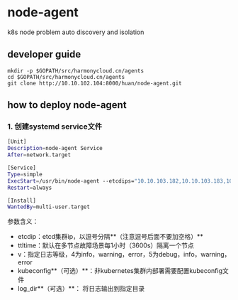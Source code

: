 # node-agent

k8s node problem auto discovery and isolation

## developer guide

```
mkdir -p $GOPATH/src/harmonycloud.cn/agents
cd $GOPATH/src/harmonycloud.cn/agents
git clone http://10.10.102.104:8000/huan/node-agent.git

```

## how to deploy node-agent

### 1. 创建systemd service文件

```bash
[Unit]
Description=node-agent Service
After=network.target

[Service]
Type=simple
ExecStart=/usr/bin/node-agent --etcdips="10.10.103.182,10.10.103.183,10.10.103.184" --ttltime=3600 --v=4 --kubeconfig=/home/zhutianqi/develop/admin.conf
Restart=always

[Install]
WantedBy=multi-user.target
```

参数含义：

- etcdip：etcd集群ip，以逗号分隔**（注意逗号后面不要加空格）**
- ttltime：默认在多节点故障场景每1小时（3600s）隔离一个节点
- v：指定日志等级，4为info，warning，error，5为debug，info，warning，error
- kubeconfig**（可选）**：非kubernetes集群内部署需要配置kubeconfig文件
- log_dir**（可选）**： 将日志输出到指定目录




